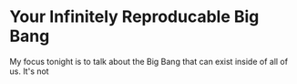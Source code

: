 Your Infinitely Reproducable Big Bang
==========================

My focus tonight is to talk about the Big Bang that can exist inside of all of us. It's not 








